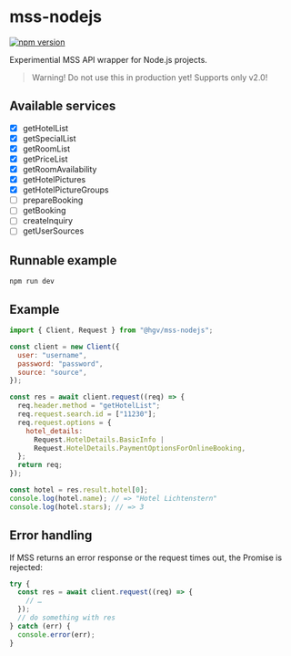 # mss-nodejs

[![npm version](https://img.shields.io/npm/v/@hgv/mss-nodejs.svg?style=flat)](https://www.npmjs.com/package/@hgv/mss-nodejs)

Experimential MSS API wrapper for Node.js projects.

> Warning! Do not use this in production yet!
> Supports only v2.0!

## Available services

- [x] getHotelList
- [x] getSpecialList
- [x] getRoomList
- [x] getPriceList
- [x] getRoomAvailability
- [x] getHotelPictures
- [x] getHotelPictureGroups
- [ ] prepareBooking
- [ ] getBooking
- [ ] createInquiry
- [ ] getUserSources

## Runnable example

`npm run dev`

## Example

```js
import { Client, Request } from "@hgv/mss-nodejs";

const client = new Client({
  user: "username",
  password: "password",
  source: "source",
});

const res = await client.request((req) => {
  req.header.method = "getHotelList";
  req.request.search.id = ["11230"];
  req.request.options = {
    hotel_details:
      Request.HotelDetails.BasicInfo |
      Request.HotelDetails.PaymentOptionsForOnlineBooking,
  };
  return req;
});

const hotel = res.result.hotel[0];
console.log(hotel.name); // => "Hotel Lichtenstern"
console.log(hotel.stars); // => 3
```

## Error handling

If MSS returns an error response or the request times out, the Promise is rejected:

```js
try {
  const res = await client.request((req) => {
    // …
  });
  // do something with res
} catch (err) {
  console.error(err);
}
```
